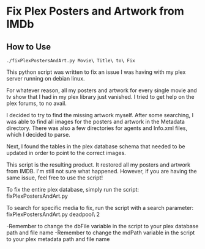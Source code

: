 # Fix Plex Posters and Artwork from IMDb

## How to Use
```linux
./fixPlexPostersAndArt.py Movie\ Title\ to\ Fix
```

This python script was written to fix an issue I was having with my plex server running on debian linux.

For whatever reason, all my posters and artwork for every single movie and tv show that I had in my plex library just vanished. 
I tried to get help on the plex forums, to no avail.

I decided to try to find the missing artwork myself. After some searching, I was able to find all images for the posters and artwork 
in the Metadata directory. There was also a few directories for agents and Info.xml files, which I decided to parse. 

Next, I found the tables in the plex database schema that needed to be updated in order to point to the correct images.

This script is the resulting product. It restored all my posters and artwork from IMDB. I'm still not sure what happened. 
However, if you are having the same issue, feel free to use the script!


To fix the entire plex database, simply run the script: fixPlexPostersAndArt.py

To search for specific media to fix, run the script with a search parameter: fixPlexPostersAndArt.py deadpool\ 2

-Remember to change the dbFile variable in the script to your plex database path and file name
-Remember to change the mdPath variable in the script to your plex metadata path and file name
